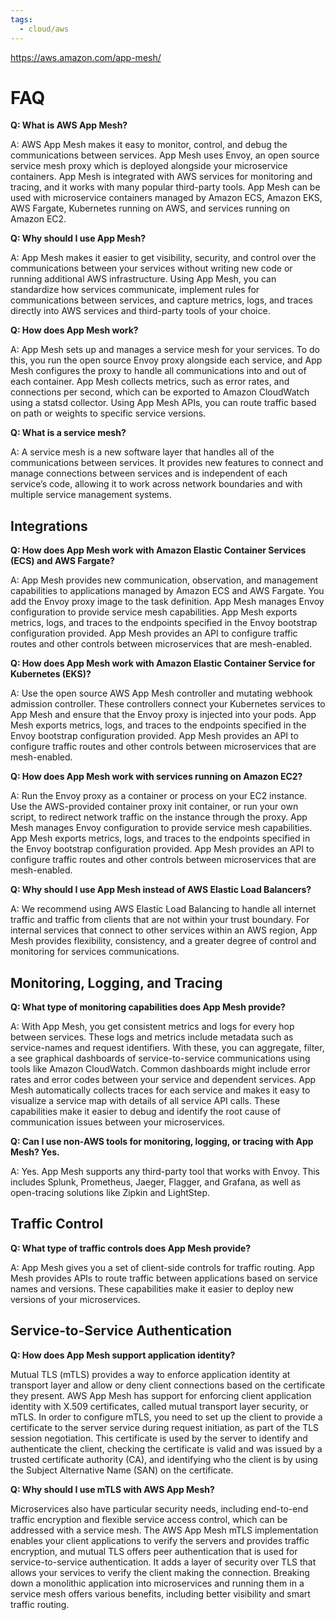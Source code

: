 ```yaml
---
tags:
  - cloud/aws
---
```



https://aws.amazon.com/app-mesh/

# FAQ
**Q: What is AWS App Mesh?**

A: AWS App Mesh makes it easy to monitor, control, and debug the communications between services. App Mesh uses Envoy, an open source service mesh proxy which is deployed alongside your microservice containers. App Mesh is integrated with AWS services for monitoring and tracing, and it works with many popular third-party tools. App Mesh can be used with microservice containers managed by Amazon ECS, Amazon EKS, AWS Fargate, Kubernetes running on AWS, and services running on Amazon EC2.

**Q: Why should I use App Mesh?**

A: App Mesh makes it easier to get visibility, security, and control over the communications between your services without writing new code or running additional AWS infrastructure. Using App Mesh, you can standardize how services communicate, implement rules for communications between services, and capture metrics, logs, and traces directly into AWS services and third-party tools of your choice.

**Q: How does App Mesh work?**

A: App Mesh sets up and manages a service mesh for your services. To do this, you run the open source Envoy proxy alongside each service, and App Mesh configures the proxy to handle all communications into and out of each container. App Mesh collects metrics, such as error rates, and connections per second, which can be exported to Amazon CloudWatch using a statsd collector. Using App Mesh APIs, you can route traffic based on path or weights to specific service versions.

**Q: What is a service mesh?**

A: A service mesh is a new software layer that handles all of the communications between services. It provides new features to connect and manage connections between services and is independent of each service’s code, allowing it to work across network boundaries and with multiple service management systems.

## Integrations

**Q: How does App Mesh work with Amazon Elastic Container Services (ECS) and AWS Fargate?**

A: App Mesh provides new communication, observation, and management capabilities to applications managed by Amazon ECS and AWS Fargate. You add the Envoy proxy image to the task definition. App Mesh manages Envoy configuration to provide service mesh capabilities. App Mesh exports metrics, logs, and traces to the endpoints specified in the Envoy bootstrap configuration provided. App Mesh provides an API to configure traffic routes and other controls between microservices that are mesh-enabled.

**Q: How does App Mesh work with Amazon Elastic Container Service for Kubernetes (EKS)?**

A: Use the open source AWS App Mesh controller and mutating webhook admission controller. These controllers connect your Kubernetes services to App Mesh and ensure that the Envoy proxy is injected into your pods. App Mesh exports metrics, logs, and traces to the endpoints specified in the Envoy bootstrap configuration provided. App Mesh provides an API to configure traffic routes and other controls between microservices that are mesh-enabled.

**Q: How does App Mesh work with services running on Amazon EC2?**

A: Run the Envoy proxy as a container or process on your EC2 instance. Use the AWS-provided container proxy init container, or run your own script, to redirect network traffic on the instance through the proxy. App Mesh manages Envoy configuration to provide service mesh capabilities. App Mesh exports metrics, logs, and traces to the endpoints specified in the Envoy bootstrap configuration provided. App Mesh provides an API to configure traffic routes and other controls between microservices that are mesh-enabled.

**Q: Why should I use App Mesh instead of AWS Elastic Load Balancers?**

A: We recommend using AWS Elastic Load Balancing to handle all internet traffic and traffic from clients that are not within your trust boundary. For internal services that connect to other services within an AWS region, App Mesh provides flexibility, consistency, and a greater degree of control and monitoring for services communications.  

## Monitoring, Logging, and Tracing

**Q: What type of monitoring capabilities does App Mesh provide?**

A: With App Mesh, you get consistent metrics and logs for every hop between services. These logs and metrics include metadata such as service-names and request identifiers. With these, you can aggregate, filter, a see graphical dashboards of service-to-service communications using tools like Amazon CloudWatch. Common dashboards might include error rates and error codes between your service and dependent services. App Mesh automatically collects traces for each service and makes it easy to visualize a service map with details of all service API calls. These capabilities make it easier to debug and identify the root cause of communication issues between your microservices.

**Q: Can I use non-AWS tools for monitoring, logging, or tracing with App Mesh? Yes.**

A: Yes. App Mesh supports any third-party tool that works with Envoy. This includes Splunk, Prometheus, Jaeger, Flagger, and Grafana, as well as open-tracing solutions like Zipkin and LightStep.  

## Traffic Control

**Q: What type of traffic controls does App Mesh provide?**

A: App Mesh gives you a set of client-side controls for traffic routing. App Mesh provides APIs to route traffic between applications based on service names and versions. These capabilities make it easier to deploy new versions of your microservices.  

## Service-to-Service Authentication

**Q: How does App Mesh support application identity?**

Mutual TLS (mTLS) provides a way to enforce application identity at transport layer and allow or deny client connections based on the certificate they present. AWS App Mesh has support for enforcing client application identity with X.509 certificates, called mutual transport layer security, or mTLS. In order to configure mTLS, you need to set up the client to provide a certificate to the server service during request initiation, as part of the TLS session negotiation. This certificate is used by the server to identify and authenticate the client, checking the certificate is valid and was issued by a trusted certificate authority (CA), and identifying who the client is by using the Subject Alternative Name (SAN) on the certificate.

**Q: Why should I use mTLS with AWS App Mesh?**

Microservices also have particular security needs, including end-to-end traffic encryption and flexible service access control, which can be addressed with a service mesh. The AWS App Mesh mTLS implementation enables your client applications to verify the servers and provides traffic encryption, and mutual TLS offers peer authentication that is used for service-to-service authentication. It adds a layer of security over TLS that allows your services to verify the client making the connection. Breaking down a monolithic application into microservices and running them in a service mesh offers various benefits, including better visibility and smart traffic routing.